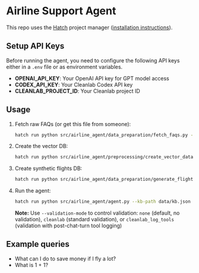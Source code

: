 # Airline Support Agent

This repo uses the [Hatch](https://hatch.pypa.io/) project manager ([installation instructions](https://hatch.pypa.io/latest/install/)).

## Setup API Keys

Before running the agent, you need to configure the following API keys either in a `.env` file or as environment variables.

- **OPENAI_API_KEY**: Your OpenAI API key for GPT model access
- **CODEX_API_KEY**: Your Cleanlab Codex API key  
- **CLEANLAB_PROJECT_ID**: Your Cleanlab project ID


## Usage

1. Fetch raw FAQs (or get this file from someone):

    ```bash
    hatch run python src/airline_agent/data_preparation/fetch_faqs.py --path data/kb.json
    ```

2. Create the vector DB:

    ```bash
    hatch run python src/airline_agent/preprocessing/create_vector_database.py --data-path data/kb.json --vector-db-path data/vector-db
    ```

3. Create synthetic flights DB:

    ```bash
    hatch run python src/airline_agent/data_preparation/generate_flights.py --routes-path static/routes.csv --airports-path static/airports.csv --db-path data/flights.db
    ```

4. Run the agent:

    ```bash
    hatch run python src/airline_agent/agent.py --kb-path data/kb.json --vector-db-path data/vector-db --validation-mode cleanlab
    ```

    **Note:** Use `--validation-mode` to control validation: `none` (default, no validation), `cleanlab` (standard validation), or `cleanlab_log_tools` (validation with post-chat-turn tool logging)

## Example queries

- What can I do to save money if I fly a lot?
- What is 1 + 1?
